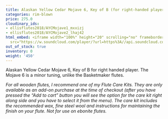 ```yaml
---
title: Alaskan Yellow Cedar Mojave 6, Key of B (for right-handed player)
categories: rim-blown
price: 275.0
cloudinary_ids:
- ellisflutes2018/AYCMojave1_mxxizj
- ellisflutes2018/AYCMojave2_lhaj42
html_embed: <iframe width="100%" height="20" scrolling="no" frameborder="no" allow="autoplay"
  src="https://w.soundcloud.com/player/?url=https%3A//api.soundcloud.com/tracks/12622235&color=%23ff5500&inverse=false&auto_play=false&show_user=true"></iframe>
out_of_stock: true
inventory: 0
weight: '450'
---
```


Alaskan Yellow Cedar Mojave 6, Key of B for right handed player.  The Mojave 6 is a minor tuning, unlike the Basketmaker flutes.  

*For all wooden flutes, I recommend one of my Flute Care Kits.  They are only available as an add-on purchase at the time of checkout (after you have pressed the “Add to cart” button you will see the option for the care kit right along side and you have to select it from the menu). The care kit includes the recommended wax, fine steel wool and instructions for maintaining the finish on your flute.  Not for use on ebonite flutes.*